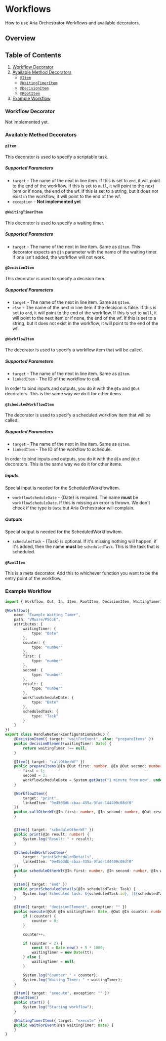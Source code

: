 # Workflows

How to use Aria Orchestrator Workflows and available decorators.

## Overview

## Table of Contents

1. [Workflow Decorator](#workflow-decorator)
2. [Available Method Decorators](#available-method-decorators)
   - [`@Item`](#item)
   - [`@WaitingTimerItem`](#waitingtimeritem)
   - [`@DecisionItem`](#decisionitem)
   - [`@RootItem`](#rootitem)
3. [Example Workflow](#example-workflow)

### Workflow Decorator

Not implemented yet.

### Available Method Decorators

#### `@Item`

This decorator is used to specify a scriptable task.

##### Supported Parameters

- `target` - The name of the next in line item. If this is set to `end`, it will point to the end of the workflow. If this is set to `null`, it will point to the next item or if none, the end of the wf. If this is set to a string, but it does not exist in the workflow, it will point to the end of the wf.
- `exception` - **Not implemented yet**

#### `@WaitingTimerItem`

This decorator is used to specify a waiting timer.

##### Supported Parameters

- `target` - The name of the next in line item. Same as `@Item`. This decorator expects an `@In` parameter with the name of the waiting timer. If one isn't added, the workflow will not work.

#### `@DecisionItem`

This decorator is used to specify a decision item.

##### Supported Parameters

- `target` - The name of the next in line item. Same as `@Item`.
- `else` - The name of the next in line item if the decision is false. If this is set to `end`, it will point to the end of the workflow. If this is set to `null`, it will point to the next item or if none, the end of the wf. If this is set to a string, but it does not exist in the workflow, it will point to the end of the wf.

#### `@WorkflowItem`

The decorator is used to specify a workflow item that will be called.

##### Supported Parameters

- `target` - The name of the next in line item. Same as `@Item`.
- `linkedItem` - The ID of the workflow to call.

In order to bind inputs and outputs, you do it with the `@In` and `@Out` decorators. This is the same way we do it for other items.

#### `@ScheduledWorkflowItem`

The decorator is used to specify a scheduled workflow item that will be called.

##### Supported Parameters

- `target` - The name of the next in line item. Same as `@Item`.
- `linkedItem` - The ID of the workflow to schedule.

In order to bind inputs and outputs, you do it with the `@In` and `@Out` decorators. This is the same way we do it for other items.

##### Inputs

Special input is needed for the ScheduledWorkflowItem.

- `workflowScheduleDate` - {Date} is required. The name **must** be `workflowScheduleDate`. If this is missing an error is thrown. We don't check if the type is `Date` but Aria Orchestrator will complain.

##### Outputs

Special output is needed for the ScheduledWorkflowItem.

- `scheduledTask` - {Task} is optional. If it's missing nothing will happen, if it's added, then the name **must** be `scheduledTask`. This is the task that is scheduled.

#### `@RootItem`

This is a meta decorator. Add this to whichever function you want to be the entry point of the workflow.

### Example Workflow

```ts
import { Workflow, Out, In, Item, RootItem, DecisionItem, WaitingTimerItem, WorkflowItem, ScheduledWorkflowItem } from "vrotsc-annotations";

@Workflow({
	name: "Example Waiting Timer",
	path: "VMware/PSCoE",
	attributes: {
		waitingTimer: {
			type: "Date"
		},
		counter: {
			type: "number"
		},
		first: {
			type: "number"
		},
		second: {
			type: "number"
		},
		result: {
			type: "number"
		},
		workflowScheduleDate: {
			type: "Date"
		},
		scheduledTask: {
			type: "Task"
		}
	}
})
export class HandleNetworkConfigurationBackup {
	@DecisionItem({ target: "waitForEvent", else: "prepareItems" })
	public decisionElement(waitingTimer: Date) {
		return waitingTimer !== null;
	}

	@Item({ target: "callOtherWf" })
	public prepareItems(@In @Out first: number, @In @Out second: number, @In @Out workflowScheduleDate: Date) {
		first = 1;
		second = 2;
		workflowScheduleDate = System.getDate("1 minute from now", undefined);
	}

	@WorkflowItem({
		target: "print",
		linkedItem: "9e4503db-cbaa-435a-9fad-144409c08df0"
	})
	public callOtherWf(@In first: number, @In second: number, @Out result: number) {
	}


	@Item({ target: "scheduleOtherWf" })
	public print(@In result: number) {
		System.log("Result: " + result);
	}

	@ScheduledWorkflowItem({
		target: "printScheduledDetails",
		linkedItem: "9e4503db-cbaa-435a-9fad-144409c08df0"
	})
	public scheduleOtherWf(@In first: number, @In second: number, @In workflowScheduleDate: Date, @Out scheduledTask: Task) {
	}

	@Item({ target: "end" })
	public printScheduledDetails(@In scheduledTask: Task) {
		System.log(`Scheduled task: ${scheduledTask.id}, [${scheduledTask.state}]`);
	}

	@Item({ target: "decisionElement", exception: "" })
	public execute(@Out @In waitingTimer: Date, @Out @In counter: number): void {
		if (!counter) {
			counter = 0;
		}

		counter++;

		if (counter < 2) {
			const tt = Date.now() + 5 * 1000;
			waitingTimer = new Date(tt);
		} else {
			waitingTimer = null;
		}

		System.log("Counter: " + counter);
		System.log("Waiting Timer: " + waitingTimer);
	}

	@Item({ target: "execute", exception: "" })
	@RootItem()
	public start() {
		System.log("Starting workflow");
	}

	@WaitingTimerItem({ target: "execute" })
	public waitForEvent(@In waitingTimer: Date) {
	}
}
```
